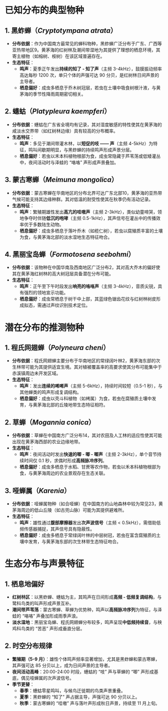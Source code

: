 # 已知分布的典型物种
## 1. 黑蚱蝉（_Cryptotympana atrata_）
- **分布依据**：作为中国南方最常见的蝉科物种，黑蚱蝉广泛分布于广东、广西等亚热带地区9。黄茅海的红树林及潮间带湿地为其提供了理想的栖息环境，其寄主植物（如榕树、桉树）在该区域普遍存在。
- **生态特征**：
    - **鸣声**：夏季正午发出**持续的知了 - 知了声**（主频 3-4kHz），鼓膜振动频率高达每秒 1200 次，单只个体的声强可达 90 分贝，是红树林日间声景的主导者。
    - **栖息偏好**：成虫多栖息于乔木树冠层，若虫在土壤中吸食树根汁液，与黄茅海的季节性降雨周期密切相关。
## 2. 蟪蛄（_Platypleura kaempferi_）
- **分布依据**：蟪蛄在广东省全境均有记录，其对湿度敏感的特性使其在黄茅海的咸淡水交界带（如红树林边缘）具有较高的分布概率。
- **生态特征**：
    - **鸣声**：多见于潮间带灌木林，以**短促的吱 —— 声**（主频 4-5kHz）为特征，鸣叫间歇期明显，与黑蚱蝉的持续鸣声形成声景分层。
    - **栖息偏好**：若虫以禾本科植物根部为食，成虫常隐藏于芦苇荡或低矮灌丛中，夜间活动时与泽蛙的 “咯咯” 声形成声景叠加。
## 3. 蒙古寒蝉（_Meimuna mongolica_）
- **分布依据**：蒙古寒蝉在华南地区的分布北界可达广东北部10，黄茅海的亚热带气候可能支持其边缘种群。其对低温的耐受性使其在秋季仍有活动记录。
- **生态特征**：
    - **鸣声**：繁殖期雄性发出**高亢的哇嗷声**（主频 2-3kHz），类似幼童啼哭，领地争夺时伴随**低沉的咆哮**（主频 0.5-1kHz），其声信号在灌丛中的传播效率优于多数陆生动物。
    - **栖息偏好**：成虫多栖息于落叶乔木（如榄仁树），若虫以腐殖质丰富的土壤为食，与黄茅海北部的淡水湿地生态特征吻合。
## 4. 黑丽宝岛蝉（_Formotosena seebohmi_）
- **分布依据**：该物种在中国华南及西南地区广泛分布2，其对高大乔木的偏好使其在黄茅海红树林的高大树冠层具备潜在分布可能。
- **生态特征**：
    - **鸣声**：正午至下午时段发出**响亮的咯咯声**（主频 3-4kHz），音质尖锐，具有强烈的领地宣示功能。
    - **栖息偏好**：成虫常栖息于树干中上部，其蓝绿色锯齿花纹与红树林树皮形成拟态，需通过声纹识别技术定位。
# 潜在分布的推测物种
## 1. 程氏网翅蝉（_Polyneura cheni_）
- **分布依据**：程氏网翅蝉主要分布于华南地区的常绿阔叶林2，黄茅海东部的次生林带可能为其提供适宜生境。其对植被覆盖率的高要求使其分布可能集中于赤溪镇周边未开发区域。
- **生态特征**：
    - **鸣声**：发出**连续的唏唏声**（主频 5-6kHz），持续时间较短（0.5-1 秒），与其他蝉类的鸣声形成复调结构。
    - **栖息偏好**：成虫以壳斗科植物（如栲属）为食，若虫在腐殖质土壤中发育，与黄茅海北部的丘陵地带生态特征相符。
## 2. 草蝉（_Mogannia conica_）
- **分布依据**：草蝉在中国南方广泛分布14，其对农田及人工林的适应性使其可能出现在黄茅海西部的农业边缘地带。
- **生态特征**：
    - **鸣声**：夜间活动时发出**快速的唧 - 唧 - 唧声**（主频 2-3kHz），单个音节持续时间仅 0.1 秒，求偶时形成**高频脉冲序列**。
    - **栖息偏好**：成虫多栖息于水稻、甘蔗等农作物，若虫以禾本科植物根部为食，与黄茅海周边的农业景观存在生态关联。
## 3. 哑蝉属（_Karenia_）
- **分布依据**：哑蝉属物种（如合哑蝉）在中国南方的山地森林中较为常见23，黄茅海周边的低山丘陵（如古兜山脉）可能为其提供避难所。
- **生态特征**：
    - **鸣声**：雄性通过**腹部摩擦器**发出**次声波信号**（主频 < 0.5kHz），需借助低频传感器捕捉，其声信号具有隐蔽性。
    - **栖息偏好**：成虫多栖息于常绿阔叶林的中层树冠，若虫在富含腐殖质的土壤中发育，与黄茅海东部的次生林带生态特征吻合。
# 生态分布与声景特征
## 1. 栖息地偏好
- **红树林区**：以黑蚱蝉、蟪蛄为主，其鸣声在日间形成**高频 - 低频复调结构**，与鹭科鸟类的叫声形成声景互补。
- **潮间带芦苇荡**：蒙古寒蝉、草蝉为优势种，鸣声以**高频脉冲序列**为特征，与泽蛙的 “咯咯” 声叠加形成雨季声浪。
- **淡水湿地**：黑丽宝岛蝉、程氏网翅蝉分布较多，鸣声呈现**中低频持续音**，与秧鸡科鸟类的 “苦恶” 声形成垂直分层。
## 2. 时空分布规律
- **繁殖期（5-9 月）**：雄性个体鸣声频率显著增加，尤其是黑蚱蝉和蒙古寒蝉，其声强可达 85 分贝以上，成为日间声景的主导者。
- **夜间活动高峰**：20:00-24:00 时段，蟪蛄的 “吱” 声与草蝉的 “唧” 声形成基底，偶见哑蝉属的次声波信号。
- **季节更替**：
    - **春季**：蟪蛄零星鸣叫，与候鸟迁徙期的鸟类声景重叠。
    - **夏季**：黑蚱蝉的 “知了” 声占据主导，声强可达 90 分贝以上。
    - **秋季**：蒙古寒蝉的 “哇嗷” 声与落叶声形成秋日声景，持续至 11 月上旬。